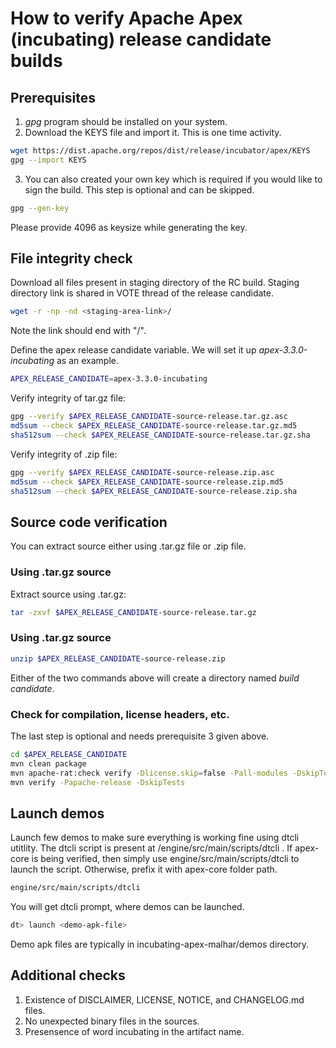 # How to verify Apache Apex (incubating) release candidate builds

## Prerequisites
1. *gpg* program should be installed on your system.
2. Download the KEYS file and import it. This is one time activity.
```bash
wget https://dist.apache.org/repos/dist/release/incubator/apex/KEYS
gpg --import KEYS
```
3. You can also created your own key which is required if you would like to sign the build. This step is optional and can be skipped.
```bash
gpg --gen-key
```
Please provide 4096 as keysize while generating the key.

## File integrity check
Download all files present in staging directory of the RC build. Staging directory link is shared in VOTE thread of the release candidate.

```bash
wget -r -np -nd <staging-area-link>/
```
Note the link should end with "/".

Define the apex release candidate variable. We will set it up *apex-3.3.0-incubating* as an example.
```bash
APEX_RELEASE_CANDIDATE=apex-3.3.0-incubating
```

Verify integrity of tar.gz file:
```bash
gpg --verify $APEX_RELEASE_CANDIDATE-source-release.tar.gz.asc
md5sum --check $APEX_RELEASE_CANDIDATE-source-release.tar.gz.md5
sha512sum --check $APEX_RELEASE_CANDIDATE-source-release.tar.gz.sha
```

Verify integrity of .zip file:
```bash
gpg --verify $APEX_RELEASE_CANDIDATE-source-release.zip.asc
md5sum --check $APEX_RELEASE_CANDIDATE-source-release.zip.md5
sha512sum --check $APEX_RELEASE_CANDIDATE-source-release.zip.sha
```
## Source code verification
You can extract source either using .tar.gz file or .zip file.

### Using .tar.gz source
Extract source using .tar.gz:
```bash
tar -zxvf $APEX_RELEASE_CANDIDATE-source-release.tar.gz
```
### Using .tar.gz source
```bash
unzip $APEX_RELEASE_CANDIDATE-source-release.zip
```

Either of the two commands above will create a directory named *build candidate*.

### Check for compilation, license headers, etc.

The last step is optional and needs prerequisite 3 given above. 
```bash
cd $APEX_RELEASE_CANDIDATE
mvn clean package
mvn apache-rat:check verify -Dlicense.skip=false -Pall-modules -DskipTests
mvn verify -Papache-release -DskipTests
```

## Launch demos
Launch few demos to make sure everything is working fine using dtcli utitlity. The dtcli script is present at <apex-core-folder>/engine/src/main/scripts/dtcli . If apex-core is being verified, then simply use engine/src/main/scripts/dtcli to launch the script. Otherwise, prefix it with apex-core folder path.

```bash
engine/src/main/scripts/dtcli 
```
You will get dtcli prompt, where demos can be launched.
```bash
dt> launch <demo-apk-file>
```
Demo apk files are typically in incubating-apex-malhar/demos directory.

## Additional checks
1. Existence of DISCLAIMER, LICENSE, NOTICE, and CHANGELOG.md files.
2. No unexpected binary files in the sources.
3. Presensence of word incubating in the artifact name.
